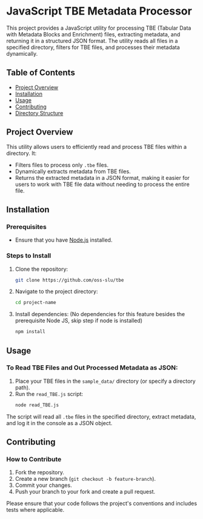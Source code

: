 
# **JavaScript TBE Metadata Processor**

This project provides a JavaScript utility for processing TBE (Tabular Data with Metadata Blocks and Enrichment) files, extracting metadata, and returning it in a structured JSON format. The utility reads all files in a specified directory, filters for TBE files, and processes their metadata dynamically.

## **Table of Contents**
- [Project Overview](#project-overview)
- [Installation](#installation)
- [Usage](#usage)
- [Contributing](#contributing)
- [Directory Structure](#directory-structure)

## **Project Overview**
This utility allows users to efficiently read and process TBE files within a directory. It:
- Filters files to process only `.tbe` files.
- Dynamically extracts metadata from TBE files.
- Returns the extracted metadata in a JSON format, making it easier for users to work with TBE file data without needing to process the entire file.

## **Installation**
### Prerequisites
- Ensure that you have [Node.js](https://nodejs.org/) installed.

### Steps to Install
1. Clone the repository:
   ```bash
   git clone https://github.com/oss-slu/tbe
   ```
2. Navigate to the project directory:
   ```bash
   cd project-name
   ```
3. Install dependencies: (No dependencies for this feature besides the prerequisite Node JS, skip step if node is installed)
   ```bash
   npm install
   ```

## **Usage**
### To Read TBE Files and Out Processed Metadata as JSON:
1. Place your TBE files in the `sample_data/` directory (or specify a directory path).
2. Run the `read_TBE.js` script:
   ```bash
   node read_TBE.js
   ```

The script will read all `.tbe` files in the specified directory, extract metadata, and log it in the console as a JSON object.

## **Contributing**
### How to Contribute
1. Fork the repository.
2. Create a new branch (`git checkout -b feature-branch`).
3. Commit your changes.
4. Push your branch to your fork and create a pull request.

Please ensure that your code follows the project's conventions and includes tests where applicable.

